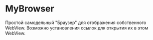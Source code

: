 # MyBrowser

Простой самодельный "Браузер" для отображения собственного WebView. Возможно установления ссылок для открытия их в этом WebView.
